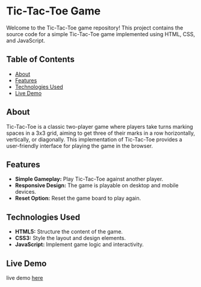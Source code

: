 # Tic-Tac-Toe Game

Welcome to the Tic-Tac-Toe game repository! This project contains the source code for a simple Tic-Tac-Toe game implemented using HTML, CSS, and JavaScript.

## Table of Contents

- [About](#about)
- [Features](#features)
- [Technologies Used](#technologies-used)
- [Live Demo](#live-demo)

## About

Tic-Tac-Toe is a classic two-player game where players take turns marking spaces in a 3x3 grid, aiming to get three of their marks in a row horizontally, vertically, or diagonally. This implementation of Tic-Tac-Toe provides a user-friendly interface for playing the game in the browser.

## Features

- **Simple Gameplay:** Play Tic-Tac-Toe against another player.
- **Responsive Design:** The game is playable on desktop and mobile devices.
- **Reset Option:** Reset the game board to play again.

## Technologies Used

- **HTML5:** Structure the content of the game.
- **CSS3:** Style the layout and design elements.
- **JavaScript:** Implement game logic and interactivity.

## Live Demo

live demo  [here](https://tic-tac-toe-abhinav-1.netlify.app/)
